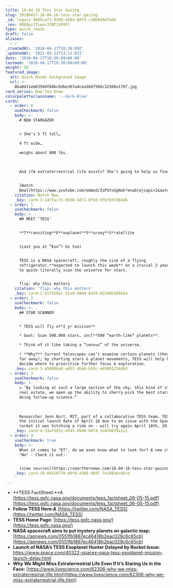 ```yaml
---
title: 18.04.16 Tess Star Gazing
slug: 20180417-18-04-16-tess-star-gazing
_id: legacy-9605caf1-9260-4584-88fd-c30b9d9d7ed6
_rev: O8E8pz1fLwnc3fN7JVF0FC
type: quick_reads
draft: false
aliases:
  - /
_createdAt: '2018-04-17T10:30:09Z'
_updatedAt: '2021-03-22T13:11:07Z'
date: '2018-04-17T10:30:09+00:00'
lastmod: '2018-04-17T10:30:09+00:00'
weight: 50
featured_image:
  alt: Quick Reads background image
  url: >-
    8ba8d11eb6359df68bc6dbe367a4cea50d7566c32560x1707.jpg
card_series: Now You Know
colorpaletteclassname: '--dark-blue'
cards:
  - order: 0
    useCheckmark: false
    body: >-
      # NEW STARGAZER


      > She’s 5 ft tall…  

      4 ft wide…  

      weighs about 800 lbs.  
        
        
        
      And ifA extraterrestrial life exists? She’s going to help us find it.


      [Watch
      Now](https://www.youtube.com/embed/ZsPStvGgNuk?enablejsapi=1&autoplay=1&rel=0)
    citation: Watch Now
    _key: card-1-147fac71-95d6-4d71-8fbd-9f6f83fd04db
  - order: 1
    useCheckmark: false
    body: >-
      ## MEET ‘TESS’


      **T**ransiting**E**xoplanet**S**urvey**S**atellite


      (Lost you at “Exo”? Us too)


      TESS is a NASA spacecraft, roughly the size of a flying
      refrigerator,**expected to launch this week** on a crucial 2 year mission
      to quite literally scan the universe for stars.


      flip: why this matters
    citation: 'flip: why this matters'
    _key: card-2-d1f418ec-51a9-4844-8e59-02266b39462a
  - order: 2
    useCheckmark: false
    body: >-
      ## STAR SCANNER


      * TESS will fly a**2 yr mission**

      * Goal: Scan 500,000 stars, incl**500 “earth-like” planets**.

      * Think of it like taking a “census” of the universe.

      * **Why?** Current telescopes can’t examine certain planets (they’re too
      far away); by charting stars & planet movements, TESS will help NASA
      decide where to prioritize further focus & exploration.
    _key: card-3-a50806a0-ad52-4bb6-b10c-e69801254d6d
  - order: 3
    useCheckmark: false
    body: >-
      > ‘By looking at such a large section of the sky, this kind of stellar
      real estate, we open up the ability to cherry-pick the best stars for
      doing follow-up science.”  
        
        
        
      Researcher Jenn Burt, MIT, part of a collaborative TESS team. TESS missed
      the initial launch date of April 16 due to an issue with the Space X
      rocket it was hitching a ride on - will try again April 18th, 2018
    _key: card-4-33af3851-b545-49d0-b8f4-1b459079a1c2
  - order: 4
    useCheckmark: true
    body: >-
      When it comes to "ET", do we even know what to look for? A new study says
      "No" - Check it out:


      [view sources](https://smarthernews.com/18-04-16-tess-star-gazing/)
    _key: card-10-84510770-00f0-4389-9b8f-7a1983ec66cb

---
```

* **TESS FactSheet:**A [https://tess.gsfc.nasa.gov/documents/tess_factsheet_06-05-15.pdf](https://tess.gsfc.nasa.gov/documents/tess_factsheet_06-05-15.pdf)
* **Follow TESS Here:A** [https://twitter.com/NASA_TESS](https://twitter.com/NASA_TESS)
* **TESS Home Page:** [https://tess.gsfc.nasa.gov/](https://tess.gsfc.nasa.gov/)
* **NASA spacecraft aims to put mystery planets on galactic map:** [https://apnews.com/0551fb1867ec46418b2eac029c6c65cb](https://apnews.com/0551fb1867ec46418b2eac029c6c65cb)
* **Launch of NASA’s TESS Exoplanet Hunter Delayed by Rocket Issue:** https://www.space.com/40322-spacex-nasa-tess-exoplanet-mission-launch-delay.html
* **Why We Might Miss Extraterrestrial Life Even If It’s Staring Us in the Face:** [https://www.livescience.com/62306-why-we-miss-extraterrestrial-life.html](https://www.livescience.com/62306-why-we-miss-extraterrestrial-life.html)
